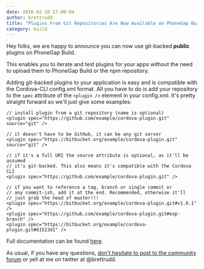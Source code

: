 ```yaml
---
date: 2016-02-16 17:00:04
author: brettrudd
title: "Plugins From Git Repositories Are Now Available on PhoneGap Build!"
category: build
---
```


Hey folks, we are happy to announce you can now use git-backed **public** plugins on PhoneGap Build.

This enables you to iterate and test plugins for your apps without the need to upload them to PhoneGap Build or the npm repository.

Adding git-backed plugins to your application is easy and is compatible with the Cordova-CLI config.xml format. All you have to do is add your repository to the `spec` attribute of the `<plugin />` element in your config.xml. It's pretty straight forward so we'll just give some examples:

    // install plugin from a git repository (name is optional)
    <plugin spec="https://github.com/example/cordova-plugin.git" source="git" />

    // it doesn't have to be GitHub, it can be any git server
    <plugin spec="https://bitbucket.org/example/cordova-plugin.git" source="git" />

    // if it's a full URI the source attribute is optional, as it'll be assumed 
    // it's git-backed. This also means it's compatible with the Cordova CLI
    <plugin spec="https://github.com/example/cordova-plugin.git" />

    // if you want to reference a tag, branch or single commit or 
    // any commit-ish, add it at the end. Recommended, otherwise it'll 
    // just grab the head of master!!!
    <plugin spec="https://bitbucket.org/example/cordova-plugin.git#v1.0.1" />
    <plugin spec="https://github.com/example/cordova-plugin.git#exp-branch" />
    <plugin spec="https://bitbucket.org/example/cordova-plugin.git#61523d1" />

Full documentation can be found [here](http://docs.build.phonegap.com/en_US/configuring_plugins.md.html#Plugins).

As usual, if you have any questions, <a href="https://community.phonegap.com">don't hesitate to post to the community forum</a> or yell at me on twitter at @brettrudd.
